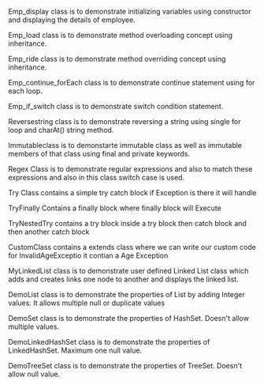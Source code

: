 Emp_display class is to demonstrate initializing variables using constructor and displaying the details of employee.

Emp_load class is to demonstrate method overloading concept using inheritance.

Emp_ride class is to demonstrate method overriding concept using inheritance.

Emp_continue_forEach class is to demonstrate continue statement using for each loop.

Emp_if_switch class is to demonstrate switch condition statement.

Reversestring class is to demonstrate reversing a string using single for loop and charAt() string method.

Immutableclass is to demonstarte immutable class as well as immutable members of that class using final and private keywords.

Regex Class is to demonstrate regular expressions and also to match these expressions and also in this class switch case is used.

Try Class contains a simple try catch block if Exception is there it will handle

TryFinally Contains a finally block where finally block will Execute 

TryNestedTry contains a try block inside a try block then catch block and then another catch block

CustomClass contains a extends class where we can write our custom code for InvalidAgeExceptio it contian a Age Exception 

MyLinkedList class is to demonstrate user defined Linked List class which adds and creates links one node to another and displays the linked list.

DemoList class is to demonstrate the properties of List by adding Integer values. It allows multiple null or duplicate values

DemoSet class is to demonstrate the properties of HashSet. Doesn't allow multiple values.

DemoLinkedHashSet class is to demonstrate the properties of LinkedHashSet. Maximum one null value.

DemoTreeSet class is to demonstrate the properties of TreeSet. Doesn't allow null value.
